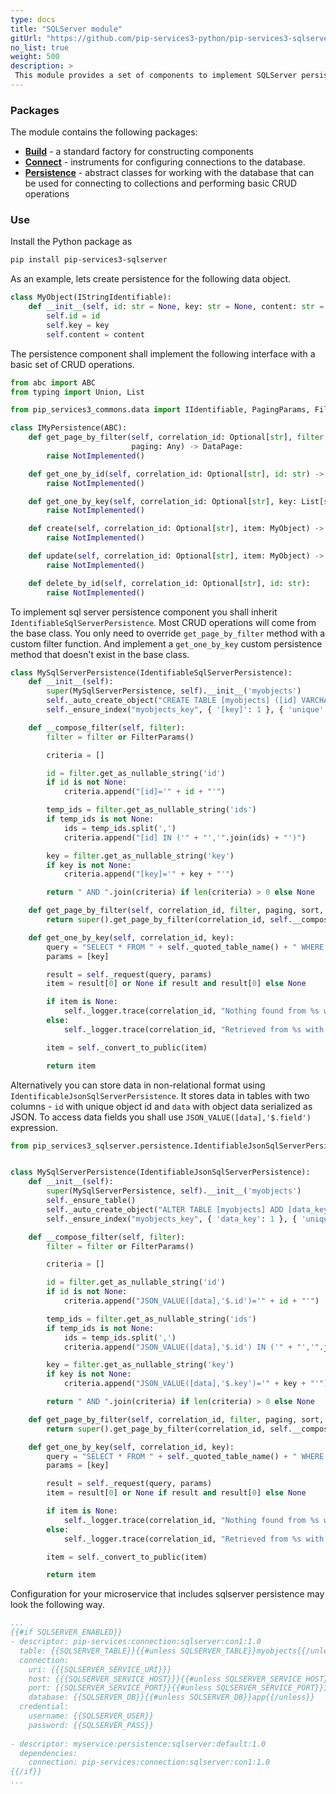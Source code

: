 ```yaml
---
type: docs
title: "SQLServer module"
gitUrl: "https://github.com/pip-services3-python/pip-services3-sqlserver-python"
no_list: true
weight: 500
description: > 
 This module provides a set of components to implement SQLServer persistence.  
---
```


### Packages

The module contains the following packages:
- [**Build**](build) - a standard factory for constructing components
- [**Connect**](connect) - instruments for configuring connections to the database.
- [**Persistence**](persistence) - abstract classes for working with the database that can be used for connecting to collections and performing basic CRUD operations


### Use

Install the Python package as
```bash
pip install pip-services3-sqlserver
```


As an example, lets create persistence for the following data object.

```python
class MyObject(IStringIdentifiable):
    def __init__(self, id: str = None, key: str = None, content: str = None):
        self.id = id
        self.key = key
        self.content = content
```

The persistence component shall implement the following interface with a basic set of CRUD operations.

```python
from abc import ABC
from typing import Union, List

from pip_services3_commons.data import IIdentifiable, PagingParams, FilterParams, DataPage

class IMyPersistence(ABC):
    def get_page_by_filter(self, correlation_id: Optional[str], filter: Any,
                           paging: Any) -> DataPage:
        raise NotImplemented()

    def get_one_by_id(self, correlation_id: Optional[str], id: str) -> MyObject:
        raise NotImplemented()

    def get_one_by_key(self, correlation_id: Optional[str], key: List[str]) -> MyObject:
        raise NotImplemented()

    def create(self, correlation_id: Optional[str], item: MyObject) -> MyObject:
        raise NotImplemented()

    def update(self, correlation_id: Optional[str], item: MyObject) -> MyObject:
        raise NotImplemented()

    def delete_by_id(self, correlation_id: Optional[str], id: str):
        raise NotImplemented()
```

To implement sql server persistence component you shall inherit `IdentifiableSqlServerPersistence`. 
Most CRUD operations will come from the base class. You only need to override `get_page_by_filter` method with a custom filter function.
And implement a `get_one_by_key` custom persistence method that doesn't exist in the base class.

```python
class MySqlServerPersistence(IdentifiableSqlServerPersistence):
    def __init__(self):
        super(MySqlServerPersistence, self).__init__('myobjects')
        self._auto_create_object("CREATE TABLE [myobjects] ([id] VARCHAR(32) PRIMARY KEY, [key] VARCHAR(50), [value] NVARCHAR(255)")
        self._ensure_index("myobjects_key", { '[key]': 1 }, { 'unique': True })

    def __compose_filter(self, filter):
        filter = filter or FilterParams()

        criteria = []

        id = filter.get_as_nullable_string('id')
        if id is not None:
            criteria.append("[id]='" + id + "'")

        temp_ids = filter.get_as_nullable_string('ids')
        if temp_ids is not None:
            ids = temp_ids.split(',')
            criteria.append("[id] IN ('" + "','".join(ids) + "')")

        key = filter.get_as_nullable_string('key')
        if key is not None:
            criteria.append("[key]='" + key + "'")

        return " AND ".join(criteria) if len(criteria) > 0 else None

    def get_page_by_filter(self, correlation_id, filter, paging, sort, select):
        return super().get_page_by_filter(correlation_id, self.__compose_filter(filter), paging, 'id', None)

    def get_one_by_key(self, correlation_id, key):
        query = "SELECT * FROM " + self._quoted_table_name() + " WHERE [key]=?"
        params = [key]

        result = self._request(query, params)
        item = result[0] or None if result and result[0] else None

        if item is None:
            self._logger.trace(correlation_id, "Nothing found from %s with key = %s", self._table_name, key)
        else:
            self._logger.trace(correlation_id, "Retrieved from %s with key = %s", self._table_name, key)

        item = self._convert_to_public(item)

        return item
```

Alternatively you can store data in non-relational format using `IdentificableJsonSqlServerPersistence`.
It stores data in tables with two columns - `id` with unique object id and `data` with object data serialized as JSON.
To access data fields you shall use `JSON_VALUE([data],'$.field')` expression.

```python
from pip_services3_sqlserver.persistence.IdentifiableJsonSqlServerPersistence import IdentifiableJsonSqlServerPersistence


class MySqlServerPersistence(IdentifiableJsonSqlServerPersistence):
    def __init__(self):
        super(MySqlServerPersistence, self).__init__('myobjects')
        self._ensure_table()
        self._auto_create_object("ALTER TABLE [myobjects] ADD [data_key] AS JSON_VALUE([data],'$.key')")
        self._ensure_index("myobjects_key", { 'data_key': 1 }, { 'unique': True })

    def __compose_filter(self, filter):
        filter = filter or FilterParams()

        criteria = []

        id = filter.get_as_nullable_string('id')
        if id is not None:
            criteria.append("JSON_VALUE([data],'$.id')='" + id + "'")

        temp_ids = filter.get_as_nullable_string('ids')
        if temp_ids is not None:
            ids = temp_ids.split(',')
            criteria.append("JSON_VALUE([data],'$.id') IN ('" + "','".join(ids) + "')")

        key = filter.get_as_nullable_string('key')
        if key is not None:
            criteria.append("JSON_VALUE([data],'$.key')='" + key + "'")

        return " AND ".join(criteria) if len(criteria) > 0 else None

    def get_page_by_filter(self, correlation_id, filter, paging, sort, select):
        return super().get_page_by_filter(correlation_id, self.__compose_filter(filter), paging, 'id', None)

    def get_one_by_key(self, correlation_id, key):
        query = "SELECT * FROM " + self._quoted_table_name() + " WHERE JSON_VALUE([data],'$.key')=?"
        params = [key]

        result = self._request(query, params)
        item = result[0] or None if result and result[0] else None

        if item is None:
            self._logger.trace(correlation_id, "Nothing found from %s with key = %s", self._table_name, key)
        else:
            self._logger.trace(correlation_id, "Retrieved from %s with key = %s", self._table_name, key)

        item = self._convert_to_public(item)

        return item
```

Configuration for your microservice that includes sqlserver persistence may look the following way.

```yaml
...
{{#if SQLSERVER_ENABLED}}
- descriptor: pip-services:connection:sqlserver:con1:1.0
  table: {{SQLSERVER_TABLE}}{{#unless SQLSERVER_TABLE}}myobjects{{/unless}}
  connection:
    uri: {{{SQLSERVER_SERVICE_URI}}}
    host: {{{SQLSERVER_SERVICE_HOST}}}{{#unless SQLSERVER_SERVICE_HOST}}localhost{{/unless}}
    port: {{SQLSERVER_SERVICE_PORT}}{{#unless SQLSERVER_SERVICE_PORT}}1433{{/unless}}
    database: {{SQLSERVER_DB}}{{#unless SQLSERVER_DB}}app{{/unless}}
  credential:
    username: {{SQLSERVER_USER}}
    password: {{SQLSERVER_PASS}}
    
- descriptor: myservice:persistence:sqlserver:default:1.0
  dependencies:
    connection: pip-services:connection:sqlserver:con1:1.0
{{/if}}
...
```